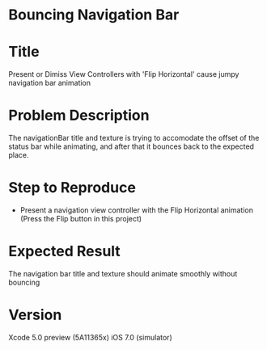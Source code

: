Bouncing Navigation Bar
===================


# Title

Present or Dimiss View Controllers with 'Flip Horizontal' cause jumpy navigation bar animation


# Problem Description

The navigationBar title and texture is trying to accomodate the offset of the status bar while animating, and after that it bounces back to the expected place.


# Step to Reproduce

- Present a navigation view controller with the Flip Horizontal animation (Press the Flip button in this project)


# Expected Result

The navigation bar title and texture should animate smoothly without bouncing


# Version

Xcode 5.0 preview (5A11365x)
iOS 7.0 (simulator)